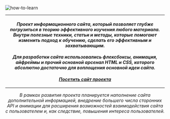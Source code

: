 <p align="center">

![how-to-learn](https://i.postimg.cc/jjLyJf5Y/how-to-learn.jpg)

</p>

---

#### <p align="center"><i><b>Проект информационного сайта, который позволяет глубже погрузиться в теорию эффективного изучения любого материала. Внутри полезные техники, статьи и методы, которые помогают изменить подход к обучению, сделать его эффективным и захватывающим.</b></i></p>

#### <p align="center"><i><b>Для разработки сайта использовались флексбоксы, анимация, айфреймы и прочий основной арсенал HTML и CSS, которого абсолютно достаточно для воплощения основной идеи сайта.</b></i></p>

#### <p align="center"><i><b>[Посетить сайт проекта](https://how-i-can-learn.netlify.app/)</b></i></p>

---

<p align="center"><i>В рамках развития проекта планируется наполнение сайта  дополнительной информацией, внедрение большего числа сторонних API и анимации для расширения возможностей взаимодействия сайта с пользователем и, как следствие, повышения интереса пользователей.</i></p>
